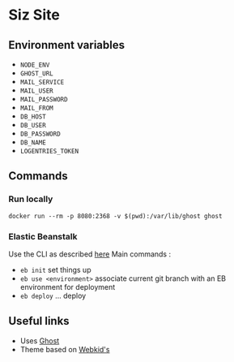 # Siz Site
## Environment variables
- `NODE_ENV`
- `GHOST_URL`
- `MAIL_SERVICE`
- `MAIL_USER`
- `MAIL_PASSWORD`
- `MAIL_FROM`
- `DB_HOST`
- `DB_USER`
- `DB_PASSWORD`
- `DB_NAME`
- `LOGENTRIES_TOKEN`

## Commands
### Run locally
`docker run --rm -p 8080:2368 -v $(pwd):/var/lib/ghost ghost`

### Elastic Beanstalk
Use the CLI as described [here](http://docs.aws.amazon.com/elasticbeanstalk/latest/dg/eb-cli3.html) Main commands :
- `eb init` set things up
- `eb use <environment>` associate current git branch with an EB environment for deployment
- `eb deploy` ... deploy

## Useful links
- Uses [Ghost](https://ghost.org/)
- Theme based on [Webkid's](https://github.com/wbkd/ghost-wbkd)
